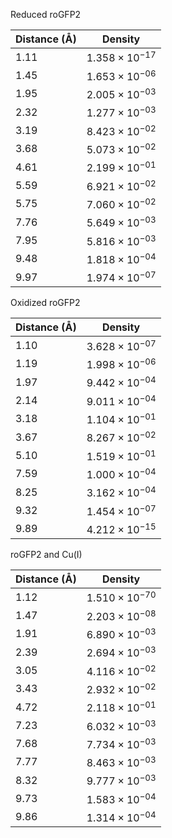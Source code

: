Reduced roGFP2

| Distance (Å) | Density |
|-----------|-----------|
| 1.11 | $1.358 \times 10^{-17}$ |
| 1.45 | $1.653 \times 10^{-06}$ |
| 1.95 | $2.005 \times 10^{-03}$ |
| 2.32 | $1.277 \times 10^{-03}$ |
| 3.19 | $8.423 \times 10^{-02}$ |
| 3.68 | $5.073 \times 10^{-02}$ |
| 4.61 | $2.199 \times 10^{-01}$ |
| 5.59 | $6.921 \times 10^{-02}$ |
| 5.75 | $7.060 \times 10^{-02}$ |
| 7.76 | $5.649 \times 10^{-03}$ |
| 7.95 | $5.816 \times 10^{-03}$ |
| 9.48 | $1.818 \times 10^{-04}$ |
| 9.97 | $1.974 \times 10^{-07}$ |

Oxidized roGFP2

| Distance (Å) | Density |
|-----------|-----------|
| 1.10 | $3.628 \times 10^{-07}$ |
| 1.19 | $1.998 \times 10^{-06}$ |
| 1.97 | $9.442 \times 10^{-04}$ |
| 2.14 | $9.011 \times 10^{-04}$ |
| 3.18 | $1.104 \times 10^{-01}$ |
| 3.67 | $8.267 \times 10^{-02}$ |
| 5.10 | $1.519 \times 10^{-01}$ |
| 7.59 | $1.000 \times 10^{-04}$ |
| 8.25 | $3.162 \times 10^{-04}$ |
| 9.32 | $1.454 \times 10^{-07}$ |
| 9.89 | $4.212 \times 10^{-15}$ |

roGFP2 and Cu(I)

| Distance (Å) | Density |
|-----------|-----------|
| 1.12 | $1.510 \times 10^{-70}$ |
| 1.47 | $2.203 \times 10^{-08}$ |
| 1.91 | $6.890 \times 10^{-03}$ |
| 2.39 | $2.694 \times 10^{-03}$ |
| 3.05 | $4.116 \times 10^{-02}$ |
| 3.43 | $2.932 \times 10^{-02}$ |
| 4.72 | $2.118 \times 10^{-01}$ |
| 7.23 | $6.032 \times 10^{-03}$ |
| 7.68 | $7.734 \times 10^{-03}$ |
| 7.77 | $8.463 \times 10^{-03}$ |
| 8.32 | $9.777 \times 10^{-03}$ |
| 9.73 | $1.583 \times 10^{-04}$ |
| 9.86 | $1.314 \times 10^{-04}$ |
